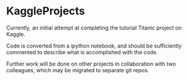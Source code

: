 # KaggleProjects

Currently, an initial attempt at completing the tutorial Titanic project on Kaggle.

Code is converted from a ipython notebook, and should be sufficiently commented to describe what is accomplished with the code.

Further work will be done on other projects in collaboration with two colleagues, which may be migrated to separate git repos.
